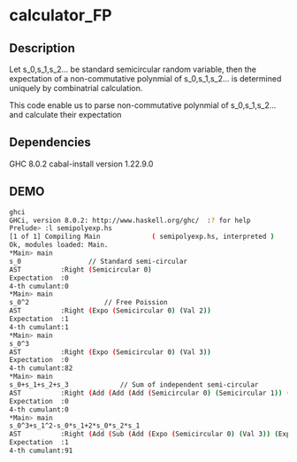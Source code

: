 # calculator_FP

## Description

Let s_0,s_1,s_2... be standard semicircular random variable, then the expectation of a non-commutative polynmial of s_0,s_1,s_2... is determined uniquely by combinatrial calculation.

This code enable us to parse non-commutative polynmial of s_0,s_1,s_2... and calculate their expectation

## Dependencies

GHC 8.0.2
cabal-install version 1.22.9.0

## DEMO

```bash
ghci
GHCi, version 8.0.2: http://www.haskell.org/ghc/  :? for help
Prelude> :l semipolyexp.hs
[1 of 1] Compiling Main             ( semipolyexp.hs, interpreted )
Ok, modules loaded: Main.
*Main> main
s_0					// Standard semi-circular 
AST          :Right (Semicircular 0)
Expectation  :0
4-th cumulant:0
*Main> main
s_0^2					// Free Poission
AST          :Right (Expo (Semicircular 0) (Val 2))
Expectation  :1
4-th cumulant:1
*Main> main
s_0^3
AST          :Right (Expo (Semicircular 0) (Val 3))
Expectation  :0
4-th cumulant:82
*Main> main
s_0+s_1+s_2+s_3				// Sum of independent semi-circular
AST          :Right (Add (Add (Add (Semicircular 0) (Semicircular 1)) (Semicircular 2)) (Semicircular 3))
Expectation  :0
4-th cumulant:0
*Main> main
s_0^3+s_1^2-s_0*s_1+2*s_0*s_2*s_1
AST          :Right (Add (Sub (Add (Expo (Semicircular 0) (Val 3)) (Expo (Semicircular 1) (Val 2))) (Mul (Semicircular 0) (Semicircular 1))) (Mul (Mul (Mul (Val 2) (Semicircular 0)) (Semicircular 2)) (Semicircular 1)))
Expectation  :1
4-th cumulant:91
```